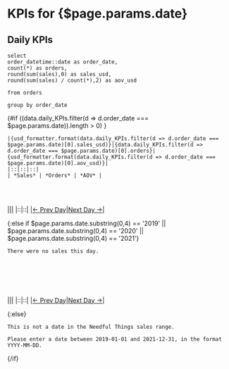 # KPIs for {$page.params.date}

## Daily KPIs

```daily_KPIs
select 
order_datetime::date as order_date,
count(*) as orders,
round(sum(sales),0) as sales_usd,
round(sum(sales) / count(*),2) as aov_usd

from orders

group by order_date
```

{#if ((data.daily_KPIs.filter(d => d.order_date === $page.params.date)).length > 0) }
    
    |{usd_formatter.format(data.daily_KPIs.filter(d => d.order_date === $page.params.date)[0].sales_usd)}|{data.daily_KPIs.filter(d => d.order_date === $page.params.date)[0].orders}|{usd_formatter.format(data.daily_KPIs.filter(d => d.order_date === $page.params.date)[0].aov_usd)}|
    |::|::|::|
    | *Sales* | *Orders* | *AOV* |

<br>
<br>

|||
|::|::|
|[← Prev Day](/business_performance/{addDays($page.params.date,-1)})|[Next Day →](/business_performance/{addDays($page.params.date,1)})|


{:else if $page.params.date.substring(0,4) == '2019' || $page.params.date.substring(0,4) == '2020' || $page.params.date.substring(0,4) == '2021'}
    
    There were no sales this day.
<br>
<br>
<div style="line-height:240%;">
    <br>
</div>


|||
|::|::|
|[← Prev Day](/business_performance/{addDays($page.params.date,-1)})|[Next Day →](/business_performance/{addDays($page.params.date,1)})|



{:else}
    
    This is not a date in the Needful Things sales range. 
    
    Please enter a date between 2019-01-01 and 2021-12-31, in the format YYYY-MM-DD.

{/if}


<style>
    table {
        width: 100%;
        
    }
    th {
        font-size: 32px;
    }
</style>


<script>

var usd_formatter = new Intl.NumberFormat('en-US', {
  style: 'currency',
  currency: 'USD',

  // These options are needed to round to whole numbers if that's what you want.
  // minimumFractionDigits: 0, // (this suffices for whole numbers, but will print 2500.10 as $2,500.1)
  maximumFractionDigits: 2, // (causes 2500.99 to be printed as $2,501)
});

var pct_formatter = new Intl.NumberFormat('en-US', {
  style: 'percent',
  // These options are needed to round to whole numbers if that's what you want.
  minimumFractionDigits: 0, // (this suffices for whole numbers, but will print 2500.10 as $2,500.1)
  maximumFractionDigits: 0, // (causes 2500.99 to be printed as $2,501)
});


var addDays = function(str, days) {
  var myDate = new Date(str);
  myDate.setDate(myDate.getDate() + parseInt(days));
  return myDate.toISOString().split('T')[0];
}

</script>